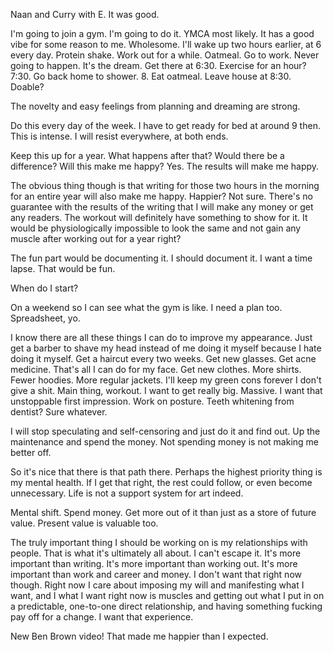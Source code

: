 Naan and Curry with E. It was good.

I'm going to join a gym. I'm going to do it. YMCA most likely. It has a good vibe for some reason to me. Wholesome. I'll wake up two hours earlier, at 6 every day. Protein shake. Work out for a while. Oatmeal. Go to work. Never going to happen. It's the dream. Get there at 6:30. Exercise for an hour? 7:30. Go back home to shower. 8. Eat oatmeal. Leave house at 8:30. Doable?

The novelty and easy feelings from planning and dreaming are strong.

Do this every day of the week. I have to get ready for bed at around 9 then. This is intense. I will resist everywhere, at both ends.

Keep this up for a year. What happens after that? Would there be a difference? Will this make me happy? Yes. The results will make me happy.

The obvious thing though is that writing for those two hours in the morning for an entire year will also make me happy. Happier? Not sure. There's no guarantee with the results of the writing that I will make any money or get any readers. The workout will definitely have something to show for it. It would be physiologically impossible to look the same and not gain any muscle after working out for a year right?

The fun part would be documenting it. I should document it. I want a time lapse. That would be fun.

When do I start?

On a weekend so I can see what the gym is like. I need a plan too. Spreadsheet, yo.

I know there are all these things I can do to improve my appearance. Just get a barber to shave my head instead of me doing it myself because I hate doing it myself. Get a haircut every two weeks. Get new glasses. Get acne medicine. That's all I can do for my face. Get new clothes. More shirts. Fewer hoodies. More regular jackets. I'll keep my green cons forever I don't give a shit. Main thing, workout. I want to get really big. Massive. I want that unstoppable first impression. Work on posture. Teeth whitening from dentist? Sure whatever.

I will stop speculating and self-censoring and just do it and find out. Up the maintenance and spend the money. Not spending money is not making me better off.

So it's nice that there is that path there. Perhaps the highest priority thing is my mental health. If I get that right, the rest could follow, or even become unnecessary. Life is not a support system for art indeed.

Mental shift. Spend money. Get more out of it than just as a store of future value. Present value is valuable too.

The truly important thing I should be working on is my relationships with people. That is what it's ultimately all about. I can't escape it. It's more important than writing. It's more important than working out. It's more important than work and career and money. I don't want that right now though. Right now I care about imposing my will and manifesting what I want, and I what I want right now is muscles and getting out what I put in on a predictable, one-to-one direct relationship, and having something fucking pay off for a change. I want that experience.

New Ben Brown video! That made me happier than I expected.
